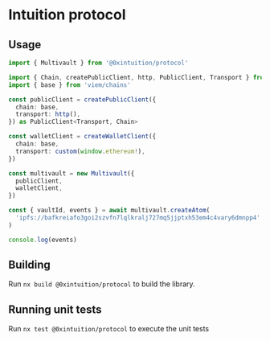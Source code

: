 # Intuition protocol

## Usage

```typescript
import { Multivault } from '@0xintuition/protocol'

import { Chain, createPublicClient, http, PublicClient, Transport } from 'viem'
import { base } from 'viem/chains'

const publicClient = createPublicClient({
  chain: base,
  transport: http(),
}) as PublicClient<Transport, Chain>

const walletClient = createWalletClient({
  chain: base,
  transport: custom(window.ethereum!),
})

const multivault = new Multivault({
  publicClient,
  walletClient,
})

const { vaultId, events } = await multivault.createAtom(
  'ipfs://bafkreiafo3goi2szvfn7lqlkralj727mq5jjptxh53em4c4vary6dmnpp4'
)

console.log(events)
```

## Building

Run `nx build @0xintuition/protocol` to build the library.

## Running unit tests

Run `nx test @0xintuition/protocol` to execute the unit tests
